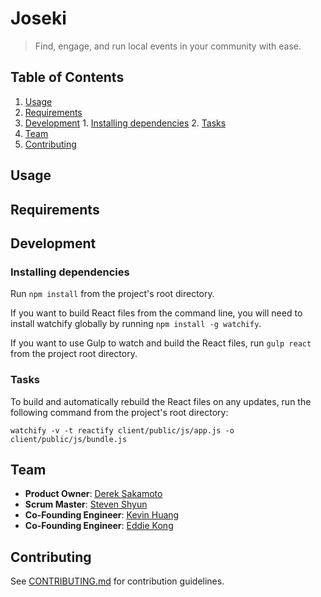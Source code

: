 # Joseki #
> Find, engage, and run local events in your community with ease.

## Table of Contents ##
  1. [Usage](#usage)
  2. [Requirements](#requirements)
  3. [Development](#development)
    1. [Installing dependencies](#installing-dependencies)
    2. [Tasks](#tasks)
  4. [Team](#team)
  5. [Contributing](#contributing)

## Usage ##

## Requirements ##

## Development ##

### Installing dependencies ###
Run `npm install` from the project's root directory.

If you want to build React files from the command line, you will need to install watchify globally 
by running `npm install -g watchify`.

If you want to use Gulp to watch and build the React files, run `gulp react` from the project root directory.

### Tasks ###
To build and automatically rebuild the React files on any updates, run the following command from the project's root directory:

`watchify -v -t reactify client/public/js/app.js -o client/public/js/bundle.js`

## Team ##

  - __Product Owner__: [Derek Sakamoto](https://github.com/dmsakamoto)
  - __Scrum Master__: [Steven Shyun](https://github.com/stevenshuhyo)
  - __Co-Founding Engineer__: [Kevin Huang](https://github.com/kevhuang)
  - __Co-Founding Engineer__: [Eddie Kong](https://github.com/ekong2)

## Contributing ##

See [CONTRIBUTING.md](CONTRIBUTING.md) for contribution guidelines.
